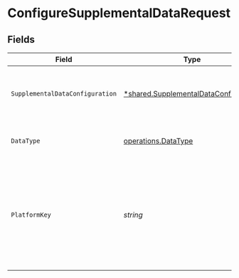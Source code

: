 # ConfigureSupplementalDataRequest


## Fields

| Field                                                                                                                                                                                                                                                                                                                                       | Type                                                                                                                                                                                                                                                                                                                                        | Required                                                                                                                                                                                                                                                                                                                                    | Description                                                                                                                                                                                                                                                                                                                                 | Example                                                                                                                                                                                                                                                                                                                                     |
| ------------------------------------------------------------------------------------------------------------------------------------------------------------------------------------------------------------------------------------------------------------------------------------------------------------------------------------------- | ------------------------------------------------------------------------------------------------------------------------------------------------------------------------------------------------------------------------------------------------------------------------------------------------------------------------------------------- | ------------------------------------------------------------------------------------------------------------------------------------------------------------------------------------------------------------------------------------------------------------------------------------------------------------------------------------------- | ------------------------------------------------------------------------------------------------------------------------------------------------------------------------------------------------------------------------------------------------------------------------------------------------------------------------------------------- | ------------------------------------------------------------------------------------------------------------------------------------------------------------------------------------------------------------------------------------------------------------------------------------------------------------------------------------------- |
| `SupplementalDataConfiguration`                                                                                                                                                                                                                                                                                                             | [*shared.SupplementalDataConfiguration](../../../pkg/models/shared/supplementaldataconfiguration.md)                                                                                                                                                                                                                                        | :heavy_minus_sign:                                                                                                                                                                                                                                                                                                                          | The configuration for the specified platform and data type.                                                                                                                                                                                                                                                                                 |                                                                                                                                                                                                                                                                                                                                             |
| `DataType`                                                                                                                                                                                                                                                                                                                                  | [operations.DataType](../../../pkg/models/operations/datatype.md)                                                                                                                                                                                                                                                                           | :heavy_check_mark:                                                                                                                                                                                                                                                                                                                          | Supported supplemental data data type.                                                                                                                                                                                                                                                                                                      | invoices                                                                                                                                                                                                                                                                                                                                    |
| `PlatformKey`                                                                                                                                                                                                                                                                                                                               | *string*                                                                                                                                                                                                                                                                                                                                    | :heavy_check_mark:                                                                                                                                                                                                                                                                                                                          | A unique 4-letter key to represent a platform in each integration. View [accounting](https://docs.codat.io/integrations/accounting/overview#platform-keys), [banking](https://docs.codat.io/integrations/banking/overview#platform-keys), and [commerce](https://docs.codat.io/integrations/commerce/overview#platform-keys) platform keys. | gbol                                                                                                                                                                                                                                                                                                                                        |